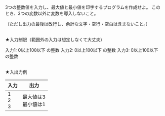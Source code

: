 3つの整数値を入力し、最大値と最小値を印字するプログラムを作成せよ。
このとき、3つの変数以外に変数を導入しないこと。

（ただし出力の最後は改行し、余計な文字・空行・空白は含まないこと。）

<br>
★入力制限（範囲外の入力は想定しなくて大丈夫）

入力1: 0以上100以下 の整数
入力2: 0以上100以下 の整数
入力3: 0以上100以下 の整数

<br>
★入出力例

|入力|出力|
| -------- | -------- |
|1<br>2<br>3|最大値は3<br>最小値は1|
